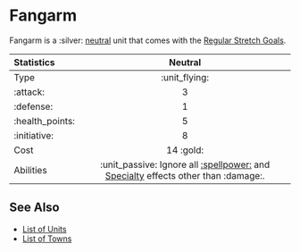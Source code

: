 # Fangarm

Fangarm is a :silver: [neutral](../towns/neutral.md) unit that comes with the [Regular Stretch Goals](../content.md).


| Statistics | Neutral |
| :--- | :---: |
| Type | :unit_flying: |
| :attack: | 3 |
| :defense: | 1 |
| :health_points: | 5 |
| :initiative: | 8 |
| Cost | 14 :gold: |
| Abilities | :unit_passive: Ignore all [:spellpower:](../spells/index.md) and [Specialty](../heroes/index.md) effects other than :damage:. |


## See Also

- [List of Units](index.md)
- [List of Towns](../towns/index.md)

